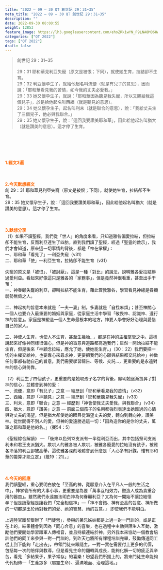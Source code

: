 ```yaml
---
title: "2022 – 09 – 30 QT 創世記 29：31~35"
meta_title: "2022 – 09 – 30 QT 創世記 29：31~35"
description: ""
date: 2022-09-30 00:00:55
weight: 12853
feature_image: https://lh3.googleusercontent.com/ehoZRkiwYN_F9LNA8M068AYxt73EavCZno-PD1cJRuf5BbSkQVUWr3gNEbt5kSs28Pb_Elg17kSrtf9ybWvojWoMV6I4tPM3vGRGDq6GkKkPdL2Gut4QAIw4-uykKUAtNiKgQKntvsU=w800
categories: ["QT 2022"]
tags: ["QT 2022"]
draft: false
---
```


<blockquote>創世記 29：31~35<br />
<br />
29：31 耶和華見利亞失寵（原文是被恨；下同），就使她生育，拉結卻不生育。<br />
29：32 利亞懷孕生子，就給他起名叫流便（就是有兒子的意思），因而說：「耶和華看見我的苦情，如今我的丈夫必愛我。」<br />
29：33 她又懷孕生子，就說：「耶和華因為聽見我失寵，所以又賜給我這個兒子」，於是給他起名叫西緬（就是聽見的意思）。<br />
29：34 她又懷孕生子，起名叫利未（就是聯合的意思），說：「我給丈夫生了三個兒子，他必與我聯合。」<br />
29：35 她又懷孕生子，說：「這回我要讚美耶和華」，因此給他起名叫猶大（就是讚美的意思）。這才停了生育。</blockquote><br />
&nbsp;<br />
<br />
&nbsp;<br />
<br />
<span style="color: #ff6600;"><strong>1.經文3遍</strong></span><br />
<br />
&nbsp;<br />
<br />
<span style="color: #ff6600;"><strong>2.今天默想經文<br />
</strong></span>創 29：31 耶和華見利亞失寵（原文是被恨；下同），就使她生育，拉結卻不生育。<br />
29：35 她又懷孕生子，說：「這回我要讚美耶和華」，因此給他起名叫猶大（就是讚美的意思）。這才停了生育。<br />
<br />
&nbsp;<br />
<br />
<strong><span style="color: #ff6600;">3.默想分享<br />
</span></strong>（1）如果不讀聖經，我們從「世人」的角度來看，只知道雅各偏愛拉結，但拉結卻不能生育，反而利亞連生了四胎。直到我們讀了聖經，經過「聖靈的啟示」，我們才會知道，原來這一切事情的背後，都是「神在掌權」：<br />
一、耶和華「看見了」—利亞失寵（v31）<br />
二、耶和華「使」—利亞生育，拉結卻不能生育（v31）<br />
<br />
失竉的原文是「被恨」、「被討厭」，這是一種「對比」的說法，說明雅各愛拉結勝過愛利亞。看起來好像這只是雅各的「家務事」，但是竟然神很看重，甚至出手干預：<br />
一、神眷顧失竉的利亞，卻叫拉結不能生育，藉此管教雅各，學習看見神總是眷顧弱勢無倚之人。<br />
<br />
二、神起初的旨意本來就是「一夫一妻」制，多妻就是「自找麻煩」；甚至神關心一個人也要介入最重要的婚姻與家庭，從家庭生活中學習「敬畏神、認識神、遵行神的旨意」。家庭是神塑造一個人生命最根本的地方，神要人學會好好治理與愛惜自己的家人。<br />
<br />
三、神使人生育，也使人不生育，甚至生幾胎…，都是在神的主權掌管之中。這樣說起來好像神同樣很偏心，但是神的旨意與道路都高過我們；雖然一開始拉結不能生育，但是後來「神顧念拉結，應允了她，使她能生育。」（30：22）我們要把一切的主權交給神，也要專心來尋求神，更要把我們的心願與結果都交託給神」神做任何事都有祂自己的旨意，我們需要學習禱告、等候、交託…，更重要的是永遠對神的信心與倚靠。<br />
<br />
（2）利亞生了四個孩子，更重要的是她取孩子名字的背後，顯明她逐漸提昇了對神的信心，並體會到神的愛：<br />
一、流便，意即「有兒子」之意 — 經歷到「耶和華看見我的苦情」（v32）<br />
二、西緬，意即「神聽見」之意 — 經歷到「耶和華聽見我失寵」（v33）<br />
三、利未，意即「聯合」之意 — 經歷到「神會使我丈夫愛我，與我聯合」（v34）<br />
四、猶大，意即「讚美」之意 — 前面三個孩子的名用都強烈表達出她難過的心情與對丈夫的渴望，但是猶大卻使她的眼目從渴望丈夫的愛，轉向到轉向神，讚美神。從世間得不到人的愛，但神的愛遠勝過這一切：「因為造你的是你的丈夫，萬軍之耶和華是他的名。」（賽54：5）<br />
<br />
《聖經綜合解讀》 — 「後來以色列12支派有一半從利亞而出，其中包括祭司支派利未和君王支派猶大。欺哄人的雅各被人欺哄，被雅各寵愛的拉結沒有孩子，被雅各冷落的利亞卻被高舉，這使雅各深刻地體會到什麼是「人心多有計謀，惟有耶和華的籌算才能立定」（箴19：21）。」<br />
<br />
&nbsp;<br />
<br />
<strong><span style="color: #ff6600;">4.今天的回應<br />
</span></strong>我們讀聖經，重心要明白放在「至高的神，竟願意介入在平凡人一般的生活之中」，神掌管所有的大事小事，更重要是為要「萬事互相效力，塑造人成為貴重合用的器皿」。雖然我們永遠無法明白神為何眷顧利亞？又為何一開始不讓拉結懷孕？但是讀聖經是讓我們「完全相信神」—「神不會錯、神有至高的旨意、神所做的一切都是出於祂對我們的愛、祂的智慧、祂的旨意。」 即使我們不能明白。<br />
<br />
上週陸官團契舉辦了「門徒營」，參與的弟兄姊妹都是上過一對一門訓的，或是正在上的。結果體會到因為「同心合意」的喜樂，也在過程中主動與陌生人互動，激勵他們要開始學習跟軍人傳福音，並且持續連結於神。另外我本來協助一個教會培訓他們的同工來參與一對一門訓的，到昨天也將所有課程培訓完畢，鼓勵傳道同工從上到下能夠「走出去」，帶領門徒來跟隨主。一對一實在需要付上更多的代價，包括每一次的陪伴與教導，但是看見生命的翻轉與成長，能夠化解一切的疲乏與辛苦，看見「多結果子，果子常存」的喜樂！盼望我們所擺上的，將來門徒生命能夠代代相傳—「生養眾多（屬靈生命）、遍滿地面、治理這地。」<br />
<div id="gtx-trans" style="position: absolute; left: 827px; top: 1759.29px;"><br />
<div class="gtx-trans-icon"></div><br />
</div>
        